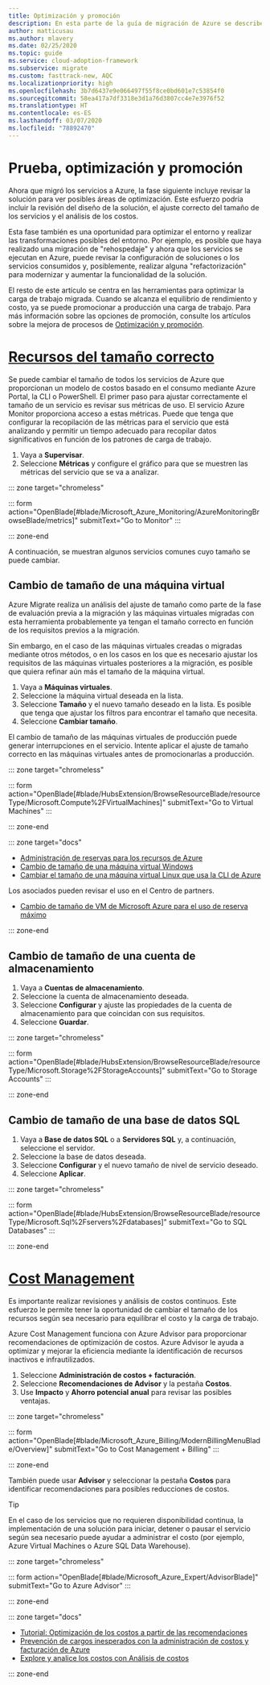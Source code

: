 ```yaml
---
title: Optimización y promoción
description: En esta parte de la guía de migración de Azure se describen las áreas de optimización, incluida la revisión del diseño de la solución, el ajuste del tamaño de los servicios y el análisis de los costos.
author: matticusau
ms.author: mlavery
ms.date: 02/25/2020
ms.topic: guide
ms.service: cloud-adoption-framework
ms.subservice: migrate
ms.custom: fasttrack-new, AQC
ms.localizationpriority: high
ms.openlocfilehash: 3b7d6437e9e066497f55f8ce0bd601e7c53854f0
ms.sourcegitcommit: 58ea417a7df3318e3d1a76d3807cc4e7e3976f52
ms.translationtype: HT
ms.contentlocale: es-ES
ms.lasthandoff: 03/07/2020
ms.locfileid: "78892470"
---
```

<!-- cSpell:ignore Fservers Fdatabases -->

<!-- markdownlint-disable MD025 DOCSMD001 -->

# <a name="test-optimize-and-promote"></a>Prueba, optimización y promoción

Ahora que migró los servicios a Azure, la fase siguiente incluye revisar la solución para ver posibles áreas de optimización. Este esfuerzo podría incluir la revisión del diseño de la solución, el ajuste correcto del tamaño de los servicios y el análisis de los costos.

Esta fase también es una oportunidad para optimizar el entorno y realizar las transformaciones posibles del entorno. Por ejemplo, es posible que haya realizado una migración de "rehospedaje" y ahora que los servicios se ejecutan en Azure, puede revisar la configuración de soluciones o los servicios consumidos y, posiblemente, realizar alguna "refactorización" para modernizar y aumentar la funcionalidad de la solución.

El resto de este artículo se centra en las herramientas para optimizar la carga de trabajo migrada. Cuando se alcanza el equilibrio de rendimiento y costo, ya se puede promocionar a producción una carga de trabajo. Para más información sobre las opciones de promoción, consulte los artículos sobre la mejora de procesos de [Optimización y promoción](../migration-considerations/optimize/index.md).

# <a name="right-size-assets"></a>[Recursos del tamaño correcto](#tab/optimize)

Se puede cambiar el tamaño de todos los servicios de Azure que proporcionan un modelo de costos basado en el consumo mediante Azure Portal, la CLI o PowerShell. El primer paso para ajustar correctamente el tamaño de un servicio es revisar sus métricas de uso. El servicio Azure Monitor proporciona acceso a estas métricas. Puede que tenga que configurar la recopilación de las métricas para el servicio que está analizando y permitir un tiempo adecuado para recopilar datos significativos en función de los patrones de carga de trabajo.

1. Vaya a **Supervisar**.
1. Seleccione **Métricas** y configure el gráfico para que se muestren las métricas del servicio que se va a analizar.

::: zone target="chromeless"

::: form action="OpenBlade[#blade/Microsoft_Azure_Monitoring/AzureMonitoringBrowseBlade/metrics]" submitText="Go to Monitor" :::

::: zone-end

A continuación, se muestran algunos servicios comunes cuyo tamaño se puede cambiar.

## <a name="resize-a-virtual-machine"></a>Cambio de tamaño de una máquina virtual

Azure Migrate realiza un análisis del ajuste de tamaño como parte de la fase de evaluación previa a la migración y las máquinas virtuales migradas con esta herramienta probablemente ya tengan el tamaño correcto en función de los requisitos previos a la migración.

Sin embargo, en el caso de las máquinas virtuales creadas o migradas mediante otros métodos, o en los casos en los que es necesario ajustar los requisitos de las máquinas virtuales posteriores a la migración, es posible que quiera refinar aún más el tamaño de la máquina virtual.

1. Vaya a **Máquinas virtuales**.
1. Seleccione la máquina virtual deseada en la lista.
1. Seleccione **Tamaño** y el nuevo tamaño deseado en la lista. Es posible que tenga que ajustar los filtros para encontrar el tamaño que necesita.
1. Seleccione **Cambiar tamaño**.

El cambio de tamaño de las máquinas virtuales de producción puede generar interrupciones en el servicio. Intente aplicar el ajuste de tamaño correcto en las máquinas virtuales antes de promocionarlas a producción.

::: zone target="chromeless"

::: form action="OpenBlade[#blade/HubsExtension/BrowseResourceBlade/resourceType/Microsoft.Compute%2FVirtualMachines]" submitText="Go to Virtual Machines" :::

::: zone-end

::: zone target="docs"

- [Administración de reservas para los recursos de Azure](https://docs.microsoft.com/azure/billing/billing-manage-reserved-vm-instance)
- [Cambio de tamaño de una máquina virtual Windows](https://docs.microsoft.com/azure/virtual-machines/windows/resize-vm)
- [Cambiar el tamaño de una máquina virtual Linux que usa la CLI de Azure](https://docs.microsoft.com/azure/virtual-machines/linux/change-vm-size)

Los asociados pueden revisar el uso en el Centro de partners.

- [Cambio de tamaño de VM de Microsoft Azure para el uso de reserva máximo](https://docs.microsoft.com/partner-center/azure-usage)

::: zone-end

## <a name="resize-a-storage-account"></a>Cambio de tamaño de una cuenta de almacenamiento

1. Vaya a **Cuentas de almacenamiento**.
1. Seleccione la cuenta de almacenamiento deseada.
1. Seleccione **Configurar** y ajuste las propiedades de la cuenta de almacenamiento para que coincidan con sus requisitos.
1. Seleccione **Guardar**.

::: zone target="chromeless"

::: form action="OpenBlade[#blade/HubsExtension/BrowseResourceBlade/resourceType/Microsoft.Storage%2FStorageAccounts]" submitText="Go to Storage Accounts" :::

::: zone-end

## <a name="resize-a-sql-database"></a>Cambio de tamaño de una base de datos SQL

1. Vaya a **Base de datos SQL** o a **Servidores SQL** y, a continuación, seleccione el servidor.
1. Seleccione la base de datos deseada.
1. Seleccione **Configurar** y el nuevo tamaño de nivel de servicio deseado.
1. Seleccione **Aplicar**.

::: zone target="chromeless"

::: form action="OpenBlade[#blade/HubsExtension/BrowseResourceBlade/resourceType/Microsoft.Sql%2Fservers%2Fdatabases]" submitText="Go to SQL Databases" :::

::: zone-end

# <a name="cost-management"></a>[Cost Management](#tab/ManageCost)

Es importante realizar revisiones y análisis de costos continuos. Este esfuerzo le permite tener la oportunidad de cambiar el tamaño de los recursos según sea necesario para equilibrar el costo y la carga de trabajo.

Azure Cost Management funciona con Azure Advisor para proporcionar recomendaciones de optimización de costos. Azure Advisor le ayuda a optimizar y mejorar la eficiencia mediante la identificación de recursos inactivos e infrautilizados.

1. Seleccione **Administración de costos + facturación**.
1. Seleccione **Recomendaciones de Advisor** y la pestaña **Costos**.
1. Use **Impacto** y **Ahorro potencial anual** para revisar las posibles ventajas.

::: zone target="chromeless"

::: form action="OpenBlade[#blade/Microsoft_Azure_Billing/ModernBillingMenuBlade/Overview]" submitText="Go to Cost Management + Billing" :::

::: zone-end

También puede usar **Advisor** y seleccionar la pestaña **Costos** para identificar recomendaciones para posibles reducciones de costos.

> [!TIP]
> En el caso de los servicios que no requieren disponibilidad continua, la implementación de una solución para iniciar, detener o pausar el servicio según sea necesario puede ayudar a administrar el costo (por ejemplo, Azure Virtual Machines o Azure SQL Data Warehouse).
>

::: zone target="chromeless"

::: form action="OpenBlade[#blade/Microsoft_Azure_Expert/AdvisorBlade]" submitText="Go to Azure Advisor" :::

::: zone-end

::: zone target="docs"

- [Tutorial: Optimización de los costos a partir de las recomendaciones](https://docs.microsoft.com/azure/cost-management-billing/costs/tutorial-acm-opt-recommendations)
- [Prevención de cargos inesperados con la administración de costos y facturación de Azure](https://docs.microsoft.com/azure/billing/billing-getting-started)
- [Explore y analice los costos con Análisis de costos](https://docs.microsoft.com/azure/cost-management/quick-acm-cost-analysis)

::: zone-end
